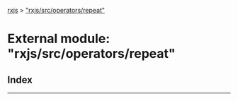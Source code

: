[rxjs](../README.md) > ["rxjs/src/operators/repeat"](../modules/_rxjs_src_operators_repeat_.md)

# External module: "rxjs/src/operators/repeat"

## Index

---


